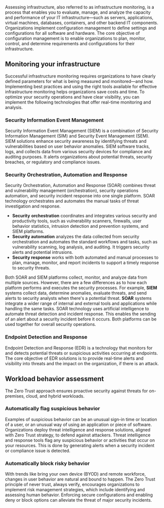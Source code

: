 Assessing infrastructure, also referred to as infrastructure monitoring, is a process that enables you to evaluate, manage, and analyze the capacity and performance of your IT infrastructure—such as servers, applications, virtual machines, databases, containers, and other backend IT components. Organizations implement configuration management to define settings and configurations for all software and hardware. The core objective of configuration management is to enable organizations to plan, monitor, control, and determine requirements and configurations for their infrastructure.

## Monitoring your infrastructure

Successful infrastructure monitoring requires organizations to have clearly defined parameters for what is being measured and monitored—and how. Implementing best practices and using the right tools available for effective infrastructure monitoring helps organizations save costs and time. To optimize your security operations and have clear visibility, you can implement the following technologies that offer real-time monitoring and analysis.

### Security Information Event Management

Security Information Event Management (SIEM) is a combination of Security Information Management (SIM) and Security Event Management (SEM). SIEM solutions enhance security awareness by identifying threats and vulnerabilities based on user behavior anomalies. SIEM software tracks, logs, and collects data from various security devices for compliance and auditing purposes. It alerts organizations about potential threats, security breaches, or regulatory and compliance issues.

### Security Orchestration, Automation and Response

Security Orchestration, Automation and Response (SOAR) combines threat and vulnerability management (orchestration), security operations automation, and security incident response into one single platform. SOAR technology orchestrates and automates the manual tasks of threat investigation and response.

- **Security** **orchestration** coordinates and integrates various security and productivity tools, such as vulnerability scanners, firewalls, user behavior statistics, intrusion detection and prevention systems, and SIEM platforms.
- **Security automation** analyzes the data collected from security orchestration and automates the standard workflows and tasks, such as vulnerability scanning, log analysis, and auditing. It triggers security alerts and potential intrusions.
- **Security response** works with both automated and manual processes to plan, manage, monitor, and report incidents to support a timely response to security threats.

Both SOAR and SIEM platforms collect, monitor, and analyze data from multiple sources. However, there are a few differences as to how each platform performs and executes the security processes. For example, **SIEM** systems collect data, determine anomalies, evaluate threats, and send alerts to security analysts when there's a potential threat. **SOAR** systems integrate a wider range of internal and external tools and applications while handling the same tasks. SOAR technology uses artificial intelligence to automate threat detection and incident response. This enables the sending of an alert about a security incident before it occurs. Both platforms can be used together for overall security operations.

### Endpoint Detection and Response

Endpoint Detection and Response (EDR) is a technology that monitors for and detects potential threats or suspicious activities occurring at endpoints. The core objective of EDR solutions is to provide real-time alerts and visibility into threats and the impact on the organization, if there is an attack.

## Workload behavior assessment

The Zero Trust approach ensures proactive security against threats for on-premises, cloud, and hybrid workloads.

### Automatically flag suspicious behavior

Examples of suspicious behavior can be an unusual sign-in time or location of a user, or an unusual way of using an application or piece of software. Organizations deploy threat intelligence and response solutions, aligned with Zero Trust strategy, to defend against attackers. Threat intelligence and response tools flag any suspicious behavior or activities that occur on your resources. This is done by generating alerts when a security incident or compliance issue is detected.

### Automatically block risky behavior

With trends like bring your own device (BYOD) and remote workforce, changes in user behavior are natural and bound to happen. The Zero Trust principle of never trust, always verify, encourages organizations to implement risk management strategies, which include identifying and assessing human behavior. Enforcing secure configurations and enabling deny or block options can alleviate the threat of major security incidents.
